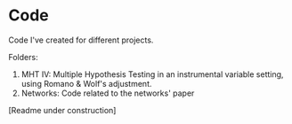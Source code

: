 # Code

Code I've created for different projects.

Folders:
1) MHT IV: Multiple Hypothesis Testing in an instrumental variable setting, using Romano & Wolf's adjustment.
2) Networks: Code related to the networks' paper

[Readme under construction]
